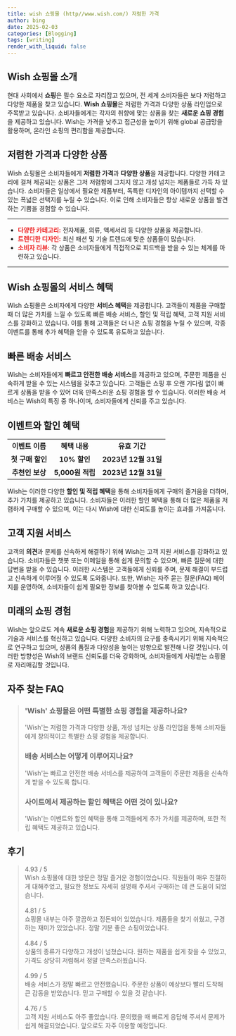 ```yaml
---
title: wish 쇼핑몰 (http//www.wish.com/) 저렴한 가격
author: bing
date: 2025-02-03
categories: [Blogging]
tags: [writing]
render_with_liquid: false
---
```



<h2 id='Wish_쇼핑몰_소개'>Wish 쇼핑몰 소개</h2>

<p>현대 사회에서 <b>쇼핑</b>은 필수 요소로 자리잡고 있으며, 전 세계 소비자들은 보다 저렴하고 다양한 제품을 찾고 있습니다. <b>Wish 쇼핑몰</b>은 저렴한 가격과 다양한 상품 라인업으로 주목받고 있습니다. 소비자들에게는 각자의 취향에 맞는 상품을 찾는 <b>새로운 쇼핑 경험</b>을 제공하고 있습니다. Wish는 가격을 낮추고 접근성을 높이기 위해 global 공급망을 활용하며, 온라인 쇼핑의 편리함을 제공합니다.</p>

<h2 id='저렴한_가격과_다양한_상품'>저렴한 가격과 다양한 상품</h2>

<p>Wish 쇼핑몰은 소비자들에게 <b>저렴한 가격</b>과 <b>다양한 상품</b>을 제공합니다. 다양한 카테고리에 걸쳐 제공되는 상품은 그저 저렴함에 그치지 않고 개성 넘치는 제품들로 가득 차 있습니다. 소비자들은 일상에서 필요한 제품부터, 독특한 디자인의 아이템까지 선택할 수 있는 폭넓은 선택지를 누릴 수 있습니다. 이로 인해 소비자들은 항상 새로운 상품을 발견하는 기쁨을 경험할 수 있습니다.</p>

<hr />

<ul>
    <li><b><span style="color: #ee2323;">다양한 카테고리:</span></b> 전자제품, 의류, 액세서리 등 다양한 상품을 제공합니다.</li>
    <li><b><span style="color: #ee2323;">트렌디한 디자인:</span></b> 최신 패션 및 기술 트렌드에 맞춘 상품들이 많습니다.</li>
    <li><b><span style="color: #ee2323;">소비자 리뷰:</span></b> 각 상품은 소비자들에게 직접적으로 피드백을 받을 수 있는 체계를 마련하고 있습니다.</li>
</ul>

<hr />

<h2 id='서비스_혜택'>Wish 쇼핑몰의 서비스 혜택</h2>

<p>Wish 쇼핑몰은 소비자에게 다양한 <b>서비스 혜택</b>을 제공합니다. 고객들이 제품을 구매할 때 더 많은 가치를 느낄 수 있도록 빠른 배송 서비스, 할인 및 적립 혜택, 고객 지원 서비스를 강화하고 있습니다. 이를 통해 고객들은 더 나은 쇼핑 경험을 누릴 수 있으며, 각종 이벤트를 통해 추가 혜택을 얻을 수 있도록 유도하고 있습니다.</p>

<h2 id='빠른_배송_서비스'>빠른 배송 서비스</h2>

<p>Wish는 소비자들에게 <b>빠르고 안전한 배송 서비스</b>를 제공하고 있으며, 주문한 제품을 신속하게 받을 수 있는 시스템을 갖추고 있습니다. 고객들은 쇼핑 후 오랜 기다림 없이 빠르게 상품을 받을 수 있어 더욱 만족스러운 쇼핑 경험을 할 수 있습니다. 이러한 배송 서비스는 Wish의 특징 중 하나이며, 소비자들에게 신뢰를 주고 있습니다.</p>

<h2 id='할인_및_적립_혜택'>이벤트와 할인 혜택</h2>

<table>
    <tr>
        <td style="text-align: center; height: 17px;"><b>이벤트 이름</b></td>
        <td style="text-align: center; height: 17px;"><b>혜택 내용</b></td>
        <td style="text-align: center; height: 17px;"><b>유효 기간</b></td>
    </tr>
    <tr>
        <td style="text-align: center; height: 17px;"><b>첫 구매 할인</b></td>
        <td style="text-align: center; height: 17px;"><b>10% 할인</b></td>
        <td style="text-align: center; height: 17px;"><b>2023년 12월 31일</b></td>
    </tr>
    <tr>
        <td style="text-align: center; height: 17px;"><b>추천인 보상</b></td>
        <td style="text-align: center; height: 17px;"><b>5,000원 적립</b></td>
        <td style="text-align: center; height: 17px;"><b>2023년 12월 31일</b></td>
    </tr>
</table>

<p>Wish는 이러한 다양한 <b>할인 및 적립 혜택</b>을 통해 소비자들에게 구매의 즐거움을 더하며, 추가 가치를 제공하고 있습니다. 소비자들은 이러한 할인 혜택을 통해 더 많은 제품을 저렴하게 구매할 수 있으며, 이는 다시 Wish에 대한 신뢰도를 높이는 효과를 가져옵니다.</p>

<h2 id='고객_지원_서비스'>고객 지원 서비스</h2>

<p>고객의 <b>의견</b>과 문제를 신속하게 해결하기 위해 Wish는 고객 지원 서비스를 강화하고 있습니다. 소비자들은 챗봇 또는 이메일을 통해 쉽게 문의할 수 있으며, 빠른 질문에 대한 답변을 받을 수 있습니다. 이러한 시스템은 고객들에게 신뢰를 주며, 문제 해결이 부드럽고 신속하게 이루어질 수 있도록 도와줍니다. 또한, Wish는 자주 묻는 질문(FAQ) 페이지를 운영하여, 소비자들이 쉽게 필요한 정보를 찾아볼 수 있도록 하고 있습니다.</p>

<h2 id='미래의_쇼핑'>미래의 쇼핑 경험</h2>

<p>Wish는 앞으로도 계속 <b>새로운 쇼핑 경험</b>을 제공하기 위해 노력하고 있으며, 지속적으로 기술과 서비스를 혁신하고 있습니다. 다양한 소비자의 요구를 충족시키기 위해 지속적으로 연구하고 있으며, 상품의 품질과 다양성을 높이는 방향으로 발전해 나갈 것입니다. 이러한 방향성은 Wish의 브랜드 신뢰도를 더욱 강화하며, 소비자들에게 사랑받는 쇼핑몰로 자리매김할 것입니다.</p>


<h2 id='자주_찾는_FAQ'>자주 찾는 FAQ</h2>
<div itemscope="" itemtype="https://schema.org/FAQPage"> 
<blockquote> 
<div itemscope="" itemprop="mainEntity" itemtype="https://schema.org/Question"> 
<h3 itemprop="name">'Wish' 쇼핑몰은 어떤 특별한 쇼핑 경험을 제공하나요?</h3> 
<div itemscope="" itemprop="acceptedAnswer" itemtype="https://schema.org/Answer"> 
<span itemprop="text"> 
<p>'Wish'는 저렴한 가격과 다양한 상품, 개성 넘치는 상품 라인업을 통해 소비자들에게 창의적이고 특별한 쇼핑 경험을 제공합니다.</p> 
</span> 
</div> 
</div> 

<div itemscope="" itemprop="mainEntity" itemtype="https://schema.org/Question"> 
<h3 itemprop="name">배송 서비스는 어떻게 이루어지나요?</h3> 
<div itemscope="" itemprop="acceptedAnswer" itemtype="https://schema.org/Answer"> 
<span itemprop="text"> 
<p>'Wish'는 빠르고 안전한 배송 서비스를 제공하여 고객들이 주문한 제품을 신속하게 받을 수 있도록 합니다.</p> 
</span> 
</div> 
</div> 

<div itemscope="" itemprop="mainEntity" itemtype="https://schema.org/Question"> 
<h3 itemprop="name">사이트에서 제공하는 할인 혜택은 어떤 것이 있나요?</h3> 
<div itemscope="" itemprop="acceptedAnswer" itemtype="https://schema.org/Answer"> 
<span itemprop="text"> 
<p>'Wish'는 이벤트와 할인 혜택을 통해 고객들에게 추가 가치를 제공하며, 또한 적립 혜택도 제공하고 있습니다.</p> 
</span> 
</div> 
</div> 

</blockquote> 
</div>
<h2 id='후기'>후기</h2>
<div itemscope itemtype="https://schema.org/Product">
  <blockquote>
  <div itemprop="review" itemscope itemtype="https://schema.org/Review">
      <div itemprop="reviewRating" itemscope itemtype="https://schema.org/Rating"> <span itemprop="ratingValue">4.93</span> / <span itemprop="bestRating">5</span> </div>
      <span itemprop="reviewBody">Wish 쇼핑몰에 대한 방문은 정말 즐거운 경험이었습니다. 직원들이 매우 친절하게 대해주었고, 필요한 정보도 자세히 설명해 주셔서 구매하는 데 큰 도움이 되었습니다.</span>
  </div>
  <br>
  <div itemprop="review" itemscope itemtype="https://schema.org/Review">
      <div itemprop="reviewRating" itemscope itemtype="https://schema.org/Rating"> <span itemprop="ratingValue">4.81</span> / <span itemprop="bestRating">5</span> </div>
      <span itemprop="reviewBody">쇼핑몰 내부는 아주 깔끔하고 정돈되어 있었습니다. 제품들을 찾기 쉬웠고, 구경하는 재미가 있었습니다. 정말 기분 좋은 쇼핑이었습니다.</span>
  </div>
  <br>
  <div itemprop="review" itemscope itemtype="https://schema.org/Review">
      <div itemprop="reviewRating" itemscope itemtype="https://schema.org/Rating"> <span itemprop="ratingValue">4.84</span> / <span itemprop="bestRating">5</span> </div>
      <span itemprop="reviewBody">상품의 종류가 다양하고 개성이 넘쳤습니다. 원하는 제품을 쉽게 찾을 수 있었고, 가격도 상당히 저렴해서 정말 만족스러웠습니다.</span>
  </div>
  <br>
  <div itemprop="review" itemscope itemtype="https://schema.org/Review">
      <div itemprop="reviewRating" itemscope itemtype="https://schema.org/Rating"> <span itemprop="ratingValue">4.99</span> / <span itemprop="bestRating">5</span> </div>
      <span itemprop="reviewBody">배송 서비스가 정말 빠르고 안전했습니다. 주문한 상품이 예상보다 빨리 도착해 큰 감동을 받았습니다. 믿고 구매할 수 있을 것 같습니다.</span>
  </div>
  <br>
  <div itemprop="review" itemscope itemtype="https://schema.org/Review">
      <div itemprop="reviewRating" itemscope itemtype="https://schema.org/Rating"> <span itemprop="ratingValue">4.76</span> / <span itemprop="bestRating">5</span> </div>
      <span itemprop="reviewBody">고객 지원 서비스도 아주 좋았습니다. 문의했을 때 빠르게 응답해 주셔서 문제가 쉽게 해결되었습니다. 앞으로도 자주 이용할 예정입니다.</span>
  </div>
  </blockquote>
</div>
